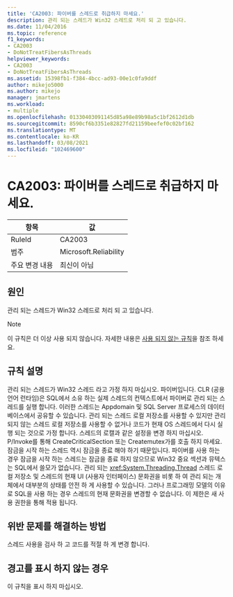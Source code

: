 ```yaml
---
title: 'CA2003: 파이버를 스레드로 취급하지 마세요.'
description: 관리 되는 스레드가 Win32 스레드로 처리 되 고 있습니다.
ms.date: 11/04/2016
ms.topic: reference
f1_keywords:
- CA2003
- DoNotTreatFibersAsThreads
helpviewer_keywords:
- CA2003
- DoNotTreatFibersAsThreads
ms.assetid: 15398fb1-f384-4bcc-ad93-00e1c0fa9ddf
author: mikejo5000
ms.author: mikejo
manager: jmartens
ms.workload:
- multiple
ms.openlocfilehash: 01330403091145d85a98e89b98a5c1bf2612d1db
ms.sourcegitcommit: 8590cf6b3351e82827fd21159beefef0c02bf162
ms.translationtype: MT
ms.contentlocale: ko-KR
ms.lasthandoff: 03/08/2021
ms.locfileid: "102469600"
---
```

# <a name="ca2003-do-not-treat-fibers-as-threads"></a>CA2003: 파이버를 스레드로 취급하지 마세요.

|항목|값|
|-|-|
|RuleId|CA2003|
|범주|Microsoft.Reliability|
|주요 변경 내용|최신이 아님|

## <a name="cause"></a>원인
관리 되는 스레드가 Win32 스레드로 처리 되 고 있습니다.

> [!NOTE]
> 이 규칙은 더 이상 사용 되지 않습니다. 자세한 내용은 [사용 되지 않는 규칙](fxcop-unported-deprecated-rules.md)을 참조 하세요.

## <a name="rule-description"></a>규칙 설명

관리 되는 스레드가 Win32 스레드 라고 가정 하지 마십시오. 파이버입니다. CLR (공용 언어 런타임)은 SQL에서 소유 하는 실제 스레드의 컨텍스트에서 파이버로 관리 되는 스레드를 실행 합니다. 이러한 스레드는 Appdomain 및 SQL Server 프로세스의 데이터베이스에서 공유할 수 있습니다. 관리 되는 스레드 로컬 저장소를 사용할 수 있지만 관리 되지 않는 스레드 로컬 저장소를 사용할 수 없거나 코드가 현재 OS 스레드에서 다시 실행 되는 것으로 가정 합니다. 스레드의 로캘과 같은 설정을 변경 하지 마십시오. P/Invoke를 통해 CreateCriticalSection 또는 Createmutex가를 호출 하지 마세요. 잠금을 시작 하는 스레드 역시 잠금을 종료 해야 하기 때문입니다. 파이버를 사용 하는 경우 잠금을 시작 하는 스레드는 잠금을 종료 하지 않으므로 Win32 중요 섹션과 뮤텍스는 SQL에서 쓸모가 없습니다. 관리 되는 <xref:System.Threading.Thread> 스레드 로컬 저장소 및 스레드의 현재 UI (사용자 인터페이스) 문화권을 비롯 하 여 관리 되는 개체에서 대부분의 상태를 안전 하 게 사용할 수 있습니다. 그러나 프로그래밍 모델의 이유로 SQL을 사용 하는 경우 스레드의 현재 문화권을 변경할 수 없습니다. 이 제한은 새 사용 권한을 통해 적용 됩니다.

## <a name="how-to-fix-violations"></a>위반 문제를 해결하는 방법

스레드 사용을 검사 하 고 코드를 적절 하 게 변경 합니다.

## <a name="when-to-suppress-warnings"></a>경고를 표시 하지 않는 경우

이 규칙을 표시 하지 마십시오.
